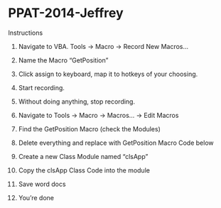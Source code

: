 PPAT-2014-Jeffrey
=================

Instructions
1.	Navigate to VBA. Tools -> Macro -> Record New Macros…

2.	Name the Macro “GetPosition”

3.	Click assign to keyboard, map it to hotkeys of your choosing.

4.	Start recording. 

5.	Without doing anything, stop recording.

6.	Navigate to Tools -> Macro -> Macros… -> Edit Macros

7.	Find the GetPosition Macro (check the Modules)

8.	Delete everything and replace with GetPosition Macro Code below

9.	Create a new Class Module named “clsApp” 

10.	Copy the clsApp Class Code into the module

11.	Save word docs

12.	You’re done
